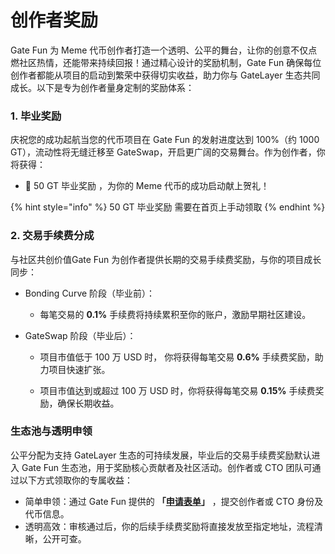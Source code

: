 # 创作者奖励

Gate Fun 为 Meme 代币创作者打造一个透明、公平的舞台，让你的创意不仅点燃社区热情，还能带来持续回报！通过精心设计的奖励机制，Gate Fun 确保每位创作者都能从项目的启动到繁荣中获得切实收益，助力你与 GateLayer 生态共同成长。以下是专为创作者量身定制的奖励体系：

### 1. 毕业奖励



庆祝您的成功起航当您的代币项目在 Gate Fun 的发射进度达到 100%（约 1000 GT），流动性将无缝迁移至 GateSwap，开启更广阔的交易舞台。作为创作者，你将获得：



* 🎁 50 GT 毕业奖励 ，为你的 Meme 代币的成功启动献上贺礼！

{% hint style="info" %}
50 GT 毕业奖励 需要在首页上手动领取
{% endhint %}



### 2. 交易手续费分成



与社区共创价值Gate Fun 为创作者提供长期的交易手续费奖励，与你的项目成长同步：



*   Bonding Curve 阶段（毕业前）：

    * 每笔交易的 **0.1%** 手续费将持续累积至你的账户，激励早期社区建设。


*   GateSwap 阶段（毕业后）：

    * 项目市值低于 100 万 USD 时， 你将获得每笔交易 **0.6%** 手续费奖励，助力项目快速扩张。



    * 项目市值达到或超过 100 万 USD 时，你将获得每笔交易 **0.15%** 手续费奖励，确保长期收益。



### 生态池与透明申领



公平分配为支持 GateLayer 生态的可持续发展，毕业后的交易手续费奖励默认进入 Gate Fun 生态池，用于奖励核心贡献者及社区活动。创作者或 CTO 团队可通过以下方式领取你的专属收益：

* 简单申领：通过 Gate Fun 提供的 **「**[**申请表单**](https://docs.google.com/forms/d/e/1FAIpQLSdeSu8Bo3amonra4QjNRIRBn_7OBsnX3luocqPdQ8kz4GBMow/viewform?usp=sharing\&ouid=116455810822896001332)**」** ，提交创作者或 CTO 身份及代币信息。
* 透明高效：审核通过后，你的后续手续费奖励将直接发放至指定地址，流程清晰，公开可查。
